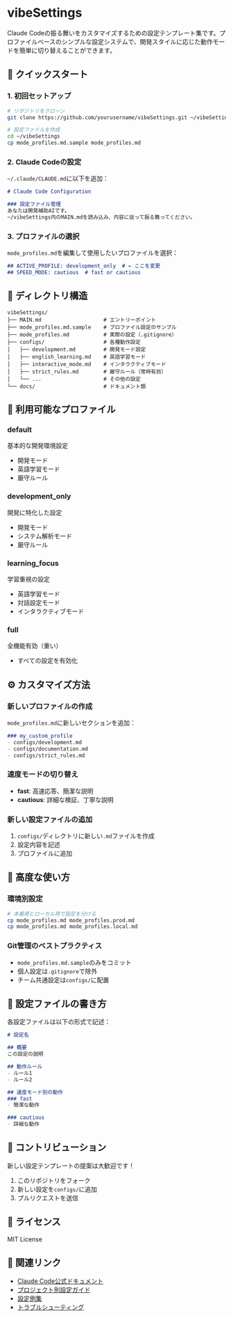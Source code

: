 # vibeSettings

Claude Codeの振る舞いをカスタマイズするための設定テンプレート集です。プロファイルベースのシンプルな設定システムで、開発スタイルに応じた動作モードを簡単に切り替えることができます。

## 🚀 クイックスタート

### 1. 初回セットアップ
```bash
# リポジトリをクローン
git clone https://github.com/yourusername/vibeSettings.git ~/vibeSettings

# 設定ファイルを作成
cd ~/vibeSettings
cp mode_profiles.md.sample mode_profiles.md
```

### 2. Claude Codeの設定
`~/.claude/CLAUDE.md`に以下を追加：
```markdown
# Claude Code Configuration

### 設定ファイル管理
あなたは開発補助AIです。
~/vibeSettings内のMAIN.mdを読み込み、内容に従って振る舞ってください。
```

### 3. プロファイルの選択
`mode_profiles.md`を編集して使用したいプロファイルを選択：
```markdown
## ACTIVE_PROFILE: development_only  # ← ここを変更
## SPEED_MODE: cautious  # fast or cautious
```

## 📁 ディレクトリ構造

```
vibeSettings/
├── MAIN.md                    # エントリーポイント
├── mode_profiles.md.sample    # プロファイル設定のサンプル
├── mode_profiles.md           # 実際の設定（.gitignore）
├── configs/                   # 各種動作設定
│   ├── development.md         # 開発モード設定
│   ├── english_learning.md    # 英語学習モード
│   ├── interactive_mode.md    # インタラクティブモード
│   ├── strict_rules.md        # 厳守ルール（常時有効）
│   └── ...                    # その他の設定
└── docs/                      # ドキュメント類
```

## 🎯 利用可能なプロファイル

### default
基本的な開発環境設定
- 開発モード
- 英語学習モード
- 厳守ルール

### development_only
開発に特化した設定
- 開発モード
- システム解析モード
- 厳守ルール

### learning_focus
学習重視の設定
- 英語学習モード
- 対話設定モード
- インタラクティブモード

### full
全機能有効（重い）
- すべての設定を有効化

## ⚙️ カスタマイズ方法

### 新しいプロファイルの作成
`mode_profiles.md`に新しいセクションを追加：
```markdown
### my_custom_profile
- configs/development.md
- configs/documentation.md
- configs/strict_rules.md
```

### 速度モードの切り替え
- **fast**: 高速応答、簡潔な説明
- **cautious**: 詳細な検証、丁寧な説明

### 新しい設定ファイルの追加
1. `configs/`ディレクトリに新しい`.md`ファイルを作成
2. 設定内容を記述
3. プロファイルに追加

## 🔧 高度な使い方

### 環境別設定
```bash
# 本番用とローカル用で設定を分ける
cp mode_profiles.md mode_profiles.prod.md
cp mode_profiles.md mode_profiles.local.md
```

### Git管理のベストプラクティス
- `mode_profiles.md.sample`のみをコミット
- 個人設定は`.gitignore`で除外
- チーム共通設定は`configs/`に配置

## 📝 設定ファイルの書き方

各設定ファイルは以下の形式で記述：
```markdown
# 設定名

## 概要
この設定の説明

## 動作ルール
- ルール1
- ルール2

## 速度モード別の動作
### fast
- 簡潔な動作

### cautious  
- 詳細な動作
```

## 🤝 コントリビューション

新しい設定テンプレートの提案は大歓迎です！
1. このリポジトリをフォーク
2. 新しい設定を`configs/`に追加
3. プルリクエストを送信

## 📄 ライセンス

MIT License

## 🔗 関連リンク

- [Claude Code公式ドキュメント](https://docs.anthropic.com/en/docs/claude-code)
- [プロジェクト別設定ガイド](./docs/PROJECT_SETUP.md)
- [設定例集](./docs/templates/)
- [トラブルシューティング](./docs/GLOBAL_SETUP.md)